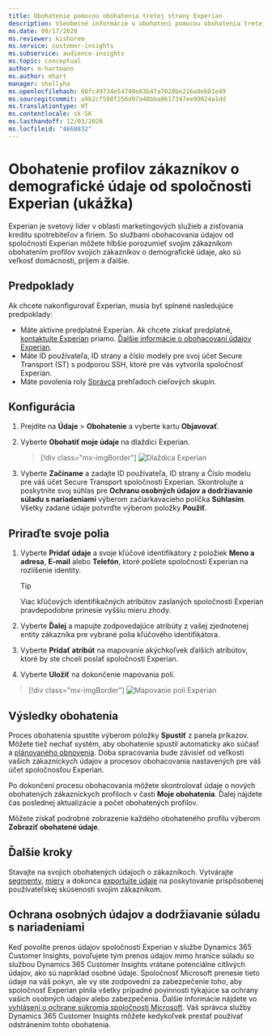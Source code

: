 ```yaml
---
title: Obohatenie pomocou obohatenia tretej strany Experian
description: Všeobecné informácie o obohatení pomocou obohatenia tretej stranou Experian.
ms.date: 09/17/2020
ms.reviewer: kishorem
ms.service: customer-insights
ms.subservice: audience-insights
ms.topic: conceptual
author: m-hartmann
ms.author: mhart
manager: shellyha
ms.openlocfilehash: 60fc49734e54740e83b47a7028be216a0eb81e49
ms.sourcegitcommit: a9b2cf598f256d07a48bba8617347ee90024a1dd
ms.translationtype: HT
ms.contentlocale: sk-SK
ms.lasthandoff: 12/03/2020
ms.locfileid: "4668832"
---
```

# <a name="enrich-customer-profiles-with-demographics-from-experian-preview"></a>Obohatenie profilov zákazníkov o demografické údaje od spoločnosti Experian (ukážka)

Experian je svetový líder v oblasti marketingových služieb a zisťovania kreditu spotrebiteľov a firiem. So službami obohacovania údajov od spoločnosti Experian môžete hlbšie porozumieť svojim zákazníkom obohatením profilov svojich zákazníkov o demografické údaje, ako sú veľkosť domácnosti, príjem a ďalšie.

## <a name="prerequisites"></a>Predpoklady

Ak chcete nakonfigurovať Experian, musia byť splnené nasledujúce predpoklady:

- Máte aktívne predplatné Experian. Ak chcete získať predplatné, [kontaktujte Experian](https://www.experian.com/marketing-services/contact) priamo. [Ďalšie informácie o obohacovaní údajov Experian](https://www.experian.com/marketing-services/microsoft?cmpid=ems_web_mci_cdppage).
- Máte ID používateľa, ID strany a číslo modely pre svoj účet Secure Transport (ST) s podporou SSH, ktoré pre vás vytvorila spoločnosť Experian.
- Máte povolenia roly [Správca](permissions.md#administrator) prehľadoch cieľových skupín.

## <a name="configuration"></a>Konfigurácia

1. Prejdite na **Údaje** > **Obohatenie** a vyberte kartu **Objavovať**.

1. Vyberte **Obohatiť moje údaje** na dlaždici Experian.

   > [!div class="mx-imgBorder"]
   > ![Dlaždica Experian](media/experian-tile.png "Dlaždica Experian")

1. Vyberte **Začíname** a zadajte ID používateľa, ID strany a Číslo modelu pre váš účet Secure Transport spoločnosti Experian. Skontrolujte a poskytnite svoj súhlas pre **Ochranu osobných údajov a dodržiavanie súladu s nariadeniami** výberom začiarkavacieho políčka **Súhlasím**. Všetky zadané údaje potvrďte výberom položky **Použiť**.

## <a name="map-your-fields"></a>Priraďte svoje polia

1. Vyberte **Pridať údaje** a svoje kľúčové identifikátory z položiek **Meno a adresa**, **E-mail** alebo **Telefón**, ktoré pošlete spoločnosti Experian na rozlíšenie identity.

   > [!TIP]
   > Viac kľúčových identifikačných atribútov zaslaných spoločnosti Experian pravdepodobne prinesie vyššiu mieru zhody.

1. Vyberte **Ďalej** a mapujte zodpovedajúce atribúty z vašej zjednotenej entity zákazníka pre vybrané polia kľúčového identifikátora.

1. Vyberte **Pridať atribút** na mapovanie akýchkoľvek ďalších atribútov, ktoré by ste chceli poslať spoločnosti Experian.

1.  Vyberte **Uložiť** na dokončenie mapovania polí.

   > [!div class="mx-imgBorder"]
   > ![Mapovanie polí Experian](media/experian-field-mapping.png "Mapovanie polí Experian")

## <a name="enrichment-results"></a>Výsledky obohatenia

Proces obohatenia spustíte výberom položky **Spustiť** z panela príkazov. Môžete tiež nechať systém, aby obohatenie spustil automaticky ako súčasť a [plánovaného obnovenia](system.md#schedule-tab). Doba spracovania bude závisieť od veľkosti vašich zákazníckych údajov a procesov obohacovania nastavených pre váš účet spoločnosťou Experian.

Po dokončení procesu obohacovania môžete skontrolovať údaje o nových obohatených zákazníckych profiloch v časti **Moje obohatenia**. Ďalej nájdete čas poslednej aktualizácie a počet obohatených profilov.

Môžete získať podrobné zobrazenie každého obohateného profilu výberom **Zobraziť obohatené údaje**.

## <a name="next-steps"></a>Ďalšie kroky

Stavajte na svojich obohatených údajoch o zákazníkoch. Vytvárajte [segmenty](segments.md), [miery](measures.md) a dokonca [exportujte údaje](export-destinations.md) na poskytovanie prispôsobenej používateľskej skúsenosti svojim zákazníkom.

## <a name="data-privacy-and-compliance"></a>Ochrana osobných údajov a dodržiavanie súladu s nariadeniami

Keď povolíte prenos údajov spoločnosti Experian v službe Dynamics 365 Customer Insights, povoľujete tým prenos údajov mimo hranice súladu so službou Dynamics 365 Customer Insights vrátane potenciálne citlivých údajov, ako sú napríklad osobné údaje. Spoločnosť Microsoft prenesie tieto údaje na váš pokyn, ale vy ste zodpovední za zabezpečenie toho, aby spoločnosť Experian plnila všetky prípadné povinnosti týkajúce sa ochrany vašich osobných údajov alebo zabezpečenia. Ďalšie informácie nájdete vo [vyhlásení o ochrane súkromia spoločnosti Microsoft](https://go.microsoft.com/fwlink/?linkid=396732).
Váš správca služby Dynamics 365 Customer Insights môžete kedykoľvek prestať používať odstránením tohto obohatenia.
